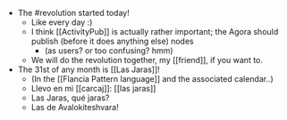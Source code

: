 - The #revolution started today!
  - Like every day :)
  - I think [[ActivityPub]] is actually rather important; the Agora should publish (before it does anything else) nodes
    - (as users? or too confusing? hmm)
  - We will do the revolution together, my [[friend]], if you want to.
- The 31st of any month is [[Las Jaras]]!
  - (In the [[Flancia Pattern language]] and the associated calendar..)
  - Llevo en mi [[carcaj]]: [[las jaras]]
  - Las Jaras, qué jaras?
  - Las de Avalokiteshvara!
